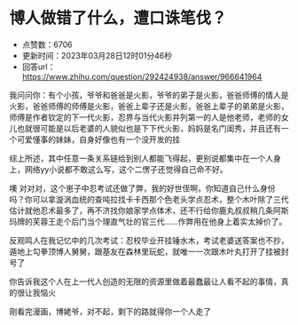 # 博人做错了什么，遭口诛笔伐？
- 点赞数：6706
- 更新时间：2023年03月28日12时01分46秒
- 回答url：https://www.zhihu.com/question/292424938/answer/966641964
<body>
 <p data-pid="CPuy1RkD">我问问你：有个小孩，爷爷和爸爸是火影，爷爷的弟子是火影，爸爸师傅的情人是火影，爸爸师傅的师傅是火影，爸爸上辈子还是火影，爸爸上辈子的弟弟是火影，师傅是作者钦定的下一代火影，忍界与当代火影并列第一的人是他老师，老师的女儿也就很可能是以后老婆的人貌似也是下下代火影，妈妈是名门闺秀，并且还有一个可爱懂事的妹妹，自身好像也有一个没开发的挂</p>
 <p data-pid="YtyKgpjC">综上所述，其中任意一条关系链给到别人都能飞得起，更别说都集中在一个人身上，网络yy小说都不敢这么写，这个二愣子还觉得自己命不好。</p>
 <p data-pid="afQKFu40">噢 对对对，这个崽子中忍考试还做了弊，我的好世侄啊，你知道自己什么身份吗？你可以拿漩涡血统的查吨拉找卡卡西那个色老头学点忍术，整个木叶除了三代估计就他忍术最多了，再不济找你娘家学点体术，还不行给你鹿丸叔叔稍几条阿斯玛牌的芙蓉王走个后门当个理直气壮的官三代......作弊用在他身上着实太掉价了。</p>
 <p data-pid="pGZ7b9L4">反观鸣人在我记忆中的几次考试：忍校毕业开挂锤水木，考试老婆送答案也不抄，遁地上勾拳顶博人舅舅，跟基友在森林里玩蛇，就唯一一次跟木叶丸打开了挂被封号了</p>
 <p data-pid="E0z3OIKa">你告诉我这个人在上一代人创造的无限的资源里做着最蠢最让人看不起的事情，真的很让我恼火</p>
 <p data-pid="UWEcGasa">刚看完漫画，博姥爷，对不起，剩下的路就得你一个人走了</p>
</body>